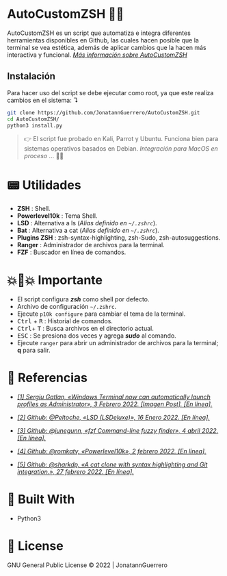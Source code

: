 # AutoCustomZSH 👨‍💻 
AutoCustomZSH es un script que automatiza e integra diferentes herramientas disponibles en Github, las cuales hacen posible que la terminal se vea estética, además de aplicar cambios que la hacen más interactiva y funcional. 
*[Más información sobre AutoCustomZSH](https://blog.thehacknotes.com/p/personalizaci%C3%B3n-de-la-terminal/)*
## Instalación

Para hacer uso del script se debe ejecutar como root, ya que este realiza cambios en el sistema:  ↴

```bash 
git clone https://github.com/JonatannGuerrero/AutoCustomZSH.git
cd AutoCustomZSH/
python3 install.py
```
> 👉 El script fue probado en Kali, Parrot y Ubuntu. Funciona bien para sistemas operativos basados en Debian. *Integración para MacOS en proceso* ... 👨‍💻

# 📟 Utilidades

- **ZSH** : Shell. 
- **Powerlevel10k** : Tema Shell.
- **LSD** : Alternativa a ls (*Alias definido en `~/.zshrc`*).
- **Bat** : Alternativa a cat (*Alias definido en `~/.zshrc`*).
- **Plugins ZSH** : zsh-syntax-highlighting, zsh-Sudo, zsh-autosuggestions.
- **Ranger** : Administrador de archivos para la terminal.
- **FZF** : Buscador en línea de comandos.

# 💥🚨💥 Importante 

- El script configura ***zsh*** como shell por defecto.
- Archivo de configuración `~/.zshrc`.
- Ejecute `p10k configure` para cambiar el tema de la terminal.
- <kbd>Ctrl</kbd> + <kbd>R</kbd> : Historial de comandos.  
- <kbd>Ctrl</kbd>+ <kbd>T</kbd> : Busca archivos en el directorio actual.
- <kbd>ESC</kbd> : Se presiona dos veces y agrega ***sudo*** al comando.
- Ejecute `ranger` para abrir un administrador de archivos para la terminal; **q** para salir. 

# 🧾 Referencias

- *[[1] 	Sergiu Gatlan, «Windows Terminal now can automatically launch profiles as Administrator», 3 Febrero 2022. [Imagen Post]. [En línea].](https://www.bleepingcomputer.com/news/microsoft/windows-terminal-now-can-automatically-launch-profiles-as-administrator/)*

- *[[2] 	Github: @Peltoche, «LSD (LSDeluxe)», 16 Enero 2022. [En línea].](https://github.com/Peltoche/lsd)*

- *[[3] 	Github: @junegunn, «fzf Command-line fuzzy finder», 4 abril 2022. [En línea].](https://github.com/junegunn/fzf)*

- *[[4] 	Github: @romkatv, «Powerlevel10k», 2 febrero 2022. [En línea].](https://github.com/romkatv/powerlevel10k)*

- *[[5] 	Github: @sharkdp, «A cat clone with syntax highlighting and Git integration.», 27 febrero 2022. [En línea].](https://github.com/sharkdp/bat)*
# 🔧 Built With
- Python3
# 📝 License
GNU General Public License © 2022 | JonatannGuerrero